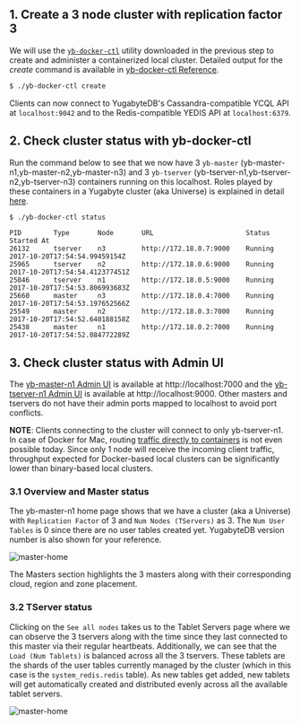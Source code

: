 ## 1. Create a 3 node cluster with replication factor 3 

We will use the [`yb-docker-ctl`](../../admin/yb-docker-ctl/) utility downloaded in the previous step to create and administer a containerized local cluster. Detailed output for the *create* command is available in [yb-docker-ctl Reference](../../admin/yb-docker-ctl/#create-cluster).

```sh
$ ./yb-docker-ctl create
```

Clients can now connect to YugabyteDB's Cassandra-compatible YCQL API at `localhost:9042` and to the Redis-compatible YEDIS API at  `localhost:6379`.

## 2. Check cluster status with yb-docker-ctl

Run the command below to see that we now have 3 `yb-master` (yb-master-n1,yb-master-n2,yb-master-n3) and 3 `yb-tserver` (yb-tserver-n1,yb-tserver-n2,yb-tserver-n3) containers running on this localhost. Roles played by these containers in a Yugabyte cluster (aka Universe) is explained in detail [here](../../architecture/concepts/universe/).

```sh
$ ./yb-docker-ctl status
```

```
PID        Type       Node       URL                       Status          Started At          
26132      tserver    n3         http://172.18.0.7:9000    Running         2017-10-20T17:54:54.99459154Z
25965      tserver    n2         http://172.18.0.6:9000    Running         2017-10-20T17:54:54.412377451Z
25846      tserver    n1         http://172.18.0.5:9000    Running         2017-10-20T17:54:53.806993683Z
25660      master     n3         http://172.18.0.4:7000    Running         2017-10-20T17:54:53.197652566Z
25549      master     n2         http://172.18.0.3:7000    Running         2017-10-20T17:54:52.640188158Z
25438      master     n1         http://172.18.0.2:7000    Running         2017-10-20T17:54:52.084772289Z
```

## 3. Check cluster status with Admin UI

The [yb-master-n1 Admin UI](../../admin/yb-master/#admin-ui) is available at http://localhost:7000 and the [yb-tserver-n1 Admin UI](../../admin/yb-tserver/#admin-ui) is available at http://localhost:9000. Other masters and tservers do not have their admin ports mapped to localhost to avoid port conflicts. 

**NOTE**: Clients connecting to the cluster will connect to only yb-tserver-n1. In case of Docker for Mac, routing [traffic directly to containers](https://docs.docker.com/docker-for-mac/networking/#known-limitations-use-cases-and-workarounds) is not even possible today. Since only 1 node will receive the incoming client traffic, throughput expected for Docker-based local clusters can be significantly lower than binary-based local clusters.

### 3.1 Overview and Master status

The yb-master-n1 home page shows that we have a cluster (aka a Universe) with `Replication Factor` of 3 and `Num Nodes (TServers)` as 3. The `Num User Tables` is 0 since there are no user tables created yet. YugabyteDB version number is also shown for your reference. 

![master-home](/images/admin/master-home-docker.png)

The Masters section highlights the 3 masters along with their corresponding cloud, region and zone placement. 

### 3.2 TServer status

Clicking on the `See all nodes` takes us to the Tablet Servers page where we can observe the 3 tservers along with the time since they last connected to this master via their regular heartbeats. Additionally, we can see that the `Load (Num Tablets)` is balanced across all the 3 tservers. These tablets are the shards of the user tables currently managed by the cluster (which in this case is the `system_redis.redis` table). As new tables get added, new tablets will get automatically created and distributed evenly across all the available tablet servers.

![master-home](/images/admin/master-tservers-list-docker.png)
